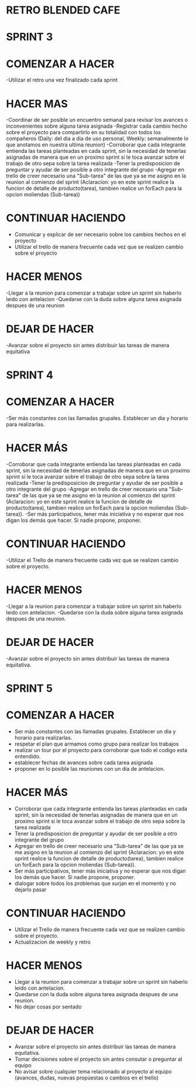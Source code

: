 # RETRO BLENDED CAFE

# SPRINT 3

# COMENZAR A HACER

-Utilizar el retro una vez finalizado cada sprint

# HACER MAS

-Coordinar de ser posible un encuentro semanal para revisar los avances o inconvenientes sobre alguna tarea asignada
-Registrar cada cambio hecho sobre el proyecto para compartirlo en su totalidad con todos los compañeros (Daily: del dia a dia de uso personal, Weekly: semanalmente lo que anotamos en nuestra ultima reunion)
-Corroborar que cada integrante entienda las tareas planteadas en cada sprint, sin la necesidad de tenerlas asignadas de manera que en un proximo sprint si le toca avanzar sobre el trabajo de otro sepa sobre la tarea realizada
-Tener la predisposicion de preguntar y ayudar de ser posible a otro integrante del grupo
-Agregar en trello de creer necesario una "Sub-tarea" de las que ya se me asigno en la reunion al comienzo del sprint (Aclaracion: yo en este sprint realice la funcion de detalle de producto(tarea), tambien realice un forEach para la opcion moliendas (Sub-tarea))

# CONTINUAR HACIENDO

- Comunicar y explicar de ser necesario sobre los cambios hechos en el proyecto
- Utilizar el trello de manera frecuente cada vez que se realizen cambio sobre el proyecto

# HACER MENOS

-Llegar a la reunion para comenzar a trabajar sobre un sprint sin haberlo leido con antelacion
-Quedarse con la duda sobre alguna tarea asignada despues de una reunion

# DEJAR DE HACER

-Avanzar sobre el proyecto sin antes distribuir las tareas de manera equitativa

# SPRINT 4

# COMENZAR A HACER

-Ser más constantes con las llamadas grupales. Establecer un dia y horario para realizarlas.

# HACER MÁS

-Corroborar que cada integrante entienda las tareas planteadas en cada sprint, sin la necesidad de tenerlas asignadas de manera que en un proximo sprint si le toca avanzar sobre el trabajo de otro sepa sobre la tarea realizada
-Tener la predisposicion de preguntar y ayudar de ser posible a otro integrante del grupo
-Agregar en trello de creer necesario una "Sub-tarea" de las que ya se me asigno en la reunion al comienzo del sprint (Aclaracion: yo en este sprint realice la funcion de detalle de producto(tarea), tambien realice un forEach para la opcion moliendas (Sub-tarea)).
-Ser más participativos, tener más iniciativa y no esperar que nos digan los demás que hacer. Si nadie propone, proponer.

# CONTINUAR HACIENDO

-Utilizar el Trello de manera frecuente cada vez que se realizen cambio sobre el proyecto.

# HACER MENOS

-Llegar a la reunion para comenzar a trabajar sobre un sprint sin haberlo leido con antelacion.
-Quedarse con la duda sobre alguna tarea asignada despues de una reunion.

# DEJAR DE HACER

-Avanzar sobre el proyecto sin antes distribuir las tareas de manera equitativa.

# SPRINT 5

# COMENZAR A HACER

- Ser más constantes con las llamadas grupales. Establecer un dia y horario para realizarlas.
- respetar el plan que armamos como grupo para realizar los trabajos
- realizar un tour por el proyecto para corroborar que todo el codigo esta entendido.
- establecer fechas de avances sobre cada tarea asignada
- proponer en lo posible las reuniones con un dia de antelacion.

# HACER MÁS

- Corroborar que cada integrante entienda las tareas planteadas en cada sprint, sin la necesidad de tenerlas asignadas de manera que en un proximo sprint si le toca avanzar sobre el trabajo de otro sepa sobre la tarea realizada
- Tener la predisposicion de preguntar y ayudar de ser posible a otro integrante del grupo
- Agregar en trello de creer necesario una "Sub-tarea" de las que ya se me asigno en la reunion al comienzo del sprint (Aclaracion: yo en este sprint realice la funcion de detalle de producto(tarea), tambien realice un forEach para la opcion moliendas (Sub-tarea)).
- Ser más participativos, tener más iniciativa y no esperar que nos digan los demás que hacer. Si nadie propone, proponer.
- dialogar sobre todos los problemas que surjan en el momento y no dejarlo pasar

# CONTINUAR HACIENDO

- Utilizar el Trello de manera frecuente cada vez que se realizen cambio sobre el proyecto.
- Actualizacion de weekly y retro

# HACER MENOS

- Llegar a la reunion para comenzar a trabajar sobre un sprint sin haberlo leido con antelacion.
- Quedarse con la duda sobre alguna tarea asignada despues de una reunion.
- No dejar cosas por sentado

# DEJAR DE HACER

- Avanzar sobre el proyecto sin antes distribuir las tareas de manera equitativa.
- Tomar decisiones sobre el proyecto sin antes consutar o preguntar al equipo
- No avisar sobre cualquier tema relacionado al proyecto al equipo (avances, dudas, nuevas propúestas o cambios en el trello)
